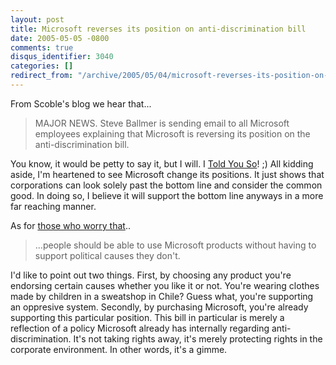 ```yaml
---
layout: post
title: Microsoft reverses its position on anti-discrimination bill
date: 2005-05-05 -0800
comments: true
disqus_identifier: 3040
categories: []
redirect_from: "/archive/2005/05/04/microsoft-reverses-its-position-on-anti-discrimination-bill.aspx/"
---
```


From Scoble's blog we hear that...

> MAJOR NEWS. Steve Ballmer is sending email to all Microsoft employees
> explaining that Microsoft is reversing its position on the
> anti-discrimination bill.

You know, it would be petty to say it, but I will. I [Told You
So](https://haacked.com/archive/2005/04/24/2818.aspx)! ;) All kidding
aside, I'm heartened to see Microsoft change its positions. It just
shows that corporations can look solely past the bottom line and
consider the common good. In doing so, I believe it will support the
bottom line anyways in a more far reaching manner.

As for [those who worry
that](http://archive.scripting.com/2005/04/24#When:4:32:52PM)..

> ...people should be able to use Microsoft products without having to
> support political causes they don't.

I'd like to point out two things. First, by choosing any product you're
endorsing certain causes whether you like it or not. You're wearing
clothes made by children in a sweatshop in Chile? Guess what, you're
supporting an oppresive system. Secondly, by purchasing Microsoft,
you're already supporting this particular position. This bill in
particular is merely a reflection of a policy Microsoft already has
internally regarding anti-discrimination. It's not taking rights away,
it's merely protecting rights in the corporate environment. In other
words, it's a gimme.

